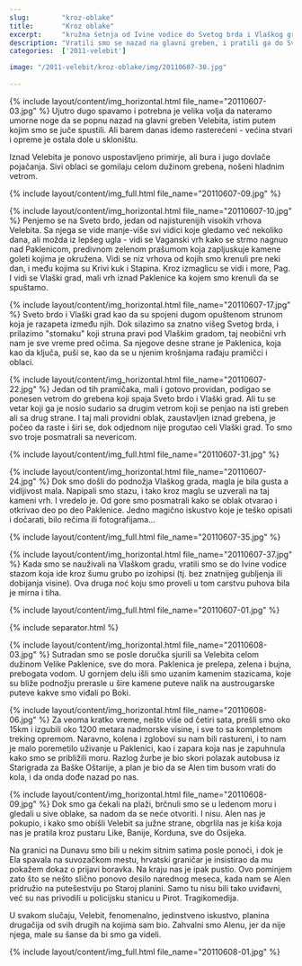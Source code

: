 ```yaml
---
slug:        "kroz-oblake"
title:       "Kroz oblake"
excerpt:     "kružna šetnja od Ivine vodice do Svetog brda i Vlaškog grada; spust do mora kroz Paklenicu"
description: "Vratili smo se nazad na glavni greben, i pratili ga do Svetog brda, najisturenijeg visokog vrha na tom grebenu. Odatle smo se spustili do Vlaškog grada, kamenog vrha iznad Paklenice, i tu uživali u magiji vode i vazduha. Sutradan smo se spustili niz Paklenicu do mora."
categories:  ['2011-velebit']

image: "/2011-velebit/kroz-oblake/img/20110607-30.jpg"
  
---
```


{% include layout/content/img_horizontal.html file_name="20110607-03.jpg" %}
Ujutro dugo spavamo i potrebna je velika volja da nateramo umorne noge da se popnu nazad na glavni greben Velebita, istim 
putem kojim smo se juče spustili. Ali barem danas idemo rasterećeni - većina stvari i opreme je ostala dole u skloništu.

Iznad Velebita je ponovo uspostavljeno primirje, ali bura i jugo dovlače pojačanja. Sivi oblaci se gomilaju celom dužinom 
grebena, nošeni hladnim vetrom.

{% include layout/content/img_full.html file_name="20110607-09.jpg" %}

{% include layout/content/img_horizontal.html file_name="20110607-10.jpg" %}
Penjemo se na Sveto brdo, jedan od najisturenijih visokih vrhova Velebita. Sa njega se vide manje-više svi vidici koje 
gledamo već nekoliko dana, ali možda iz lepšeg ugla - vidi se Vaganski vrh kako se strmo nagnuo nad Paklenicom, predivnom 
zelenom prašumom koja zapljuskuje kamene goleti kojima je okružena. Vidi se niz vrhova od kojih smo krenuli pre neki dan, 
i među kojima su Krivi kuk i Stapina. Kroz izmaglicu se vidi i more, Pag. I vidi se Vlaški grad, mali vrh iznad Paklenice 
ka kojem smo krenuli da se spuštamo.

{% include layout/content/img_horizontal.html file_name="20110607-17.jpg" %}
Sveto brdo i Vlaški grad kao da su spojeni dugom opuštenom strunom koja je razapeta između njih. Dok silazimo sa znatno 
višeg Svetog brda, i prilazimo "stomaku" koji struna pravi pod Vlaškim gradom, taj neobični vrh nam je sve vreme pred 
očima. Sa njegove desne strane je Paklenica, koja kao da ključa, puši se, kao da se u njenim krošnjama rađaju pramičci i oblaci.

{% include layout/content/img_horizontal.html file_name="20110607-22.jpg" %}
Jedan od tih pramičaka, mali i gotovo providan, podigao se ponesen vetrom do grebena koji spaja Sveto brdo i Vlaški grad. 
Ali tu se vetar koji ga je nosio sudario sa drugim vetrom koji se penjao na isti greben ali sa drug strane. I taj mali 
providni oblak, zaustavljen iznad grebena, je počeo da raste i širi se, dok odjednom nije progutao celi Vlaški grad. To 
smo svo troje posmatrali sa nevericom.

{% include layout/content/img_full.html file_name="20110607-31.jpg" %}

{% include layout/content/img_horizontal.html file_name="20110607-24.jpg" %}
Dok smo došli do podnožja Vlaškog grada, magla je bila gusta a vidljivost mala. Napipali smo stazu, i tako kroz maglu se 
uzverali na taj kameni vrh. I vredelo je. Od gore smo posmatrali kako se oblak otvarao i otkrivao deo po deo Paklenice. 
Jedno magično iskustvo koje je teško opisati i dočarati, bilo rečima ili fotografijama...

{% include layout/content/img_full.html file_name="20110607-35.jpg" %}

{% include layout/content/img_horizontal.html file_name="20110607-37.jpg" %}
Kada smo se nauživali na Vlaškom gradu, vratili smo se do Ivine vodice stazom koja ide kroz šumu grubo po izohipsi (tj. 
bez znatnijeg gubljenja ili dobijanja visine). Ova druga noć koju smo proveli u tom carstvu puhova bila je mirna i tiha.

{% include layout/content/img_full.html file_name="20110607-01.jpg" %}

{% include separator.html %}

{% include layout/content/img_horizontal.html file_name="20110608-03.jpg" %}
Sutradan smo se posle doručka sjurili sa Velebita celom dužinom Velike Paklenice, sve do mora. Paklenica je prelepa, 
zelena i bujna, prebogata vodom. U gornjem delu išli smo uzanim kamenim stazicama, koje su bliže podnožju prerasle u šire 
kamene puteve nalik na austrougarske puteve kakve smo viđali po Boki.

{% include layout/content/img_horizontal.html file_name="20110608-06.jpg" %}
Za veoma kratko vreme, nešto više od četiri sata, prešli smo oko 15km i izgubili oko 1200 metara nadmorske visine, i sve 
to sa kompletnom treking opremom. Naravno, kolena i zglobovi su nam bili rastureni, i to nam je malo poremetilo uživanje 
u Paklenici, kao i zapara koja nas je zapuhnula kako smo se približili moru. Razlog žurbe je bio skori polazak autobusa 
iz Starigrada za Baške Oštarije, a plan je bio da se Alen tim busom vrati do kola, i da onda dođe nazad po nas.

{% include layout/content/img_horizontal.html file_name="20110608-09.jpg" %}
Dok smo ga čekali na plaži, brčnuli smo se u ledenom moru i gledali u sive oblake, sa nadom da se neće otvoriti. 
I nisu. Alen nas je pokupio, i kako smo obišli Velebit sa južne strane, obgrlila nas je kiša koja nas je pratila kroz 
pustaru Like, Banije, Korduna, sve do Osijeka.

Na granici na Dunavu smo bili u nekim sitnim satima posle ponoći, i dok je Ela spavala na suvozačkom mestu, hrvatski 
graničar je insistirao da mu pokažem dokaz o prijavi boravka. Na kraju nas je ipak pustio. Ovo pominjem zato što se nešto 
slično ponovo desilo narednog meseca, kada nam se Alen pridružio na putešestviju po Staroj planini. Samo tu nisu 
bili tako uviđavni, već su nas privodili u policijsku stanicu u Pirot. Tragikomedija.

U svakom slučaju, Velebit, fenomenalno, jedinstveno iskustvo, planina drugačija od svih drugih na kojima sam bio. Zahvalni 
smo Alenu, jer da nije njega, male su šanse da bi smo ga videli. 

{% include layout/content/img_full.html file_name="20110608-01.jpg" %}